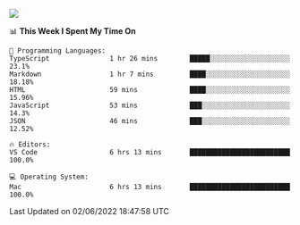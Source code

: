 ![](http://github-profile-summary-cards.vercel.app/api/cards/profile-details?username=kok-s0s&theme=vue)

<!--START_SECTION:waka-->
📊 **This Week I Spent My Time On** 

```text
💬 Programming Languages: 
TypeScript               1 hr 26 mins        █████░░░░░░░░░░░░░░░░░░░░   23.1% 
Markdown                 1 hr 7 mins         ████░░░░░░░░░░░░░░░░░░░░░   18.18% 
HTML                     59 mins             ████░░░░░░░░░░░░░░░░░░░░░   15.96% 
JavaScript               53 mins             ███░░░░░░░░░░░░░░░░░░░░░░   14.3% 
JSON                     46 mins             ███░░░░░░░░░░░░░░░░░░░░░░   12.52%

🔥 Editors: 
VS Code                  6 hrs 13 mins       █████████████████████████   100.0%

💻 Operating System: 
Mac                      6 hrs 13 mins       █████████████████████████   100.0%

```


 Last Updated on 02/06/2022 18:47:58 UTC
<!--END_SECTION:waka-->
